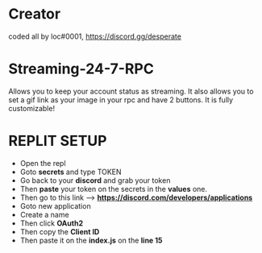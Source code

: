 # Creator
coded all by loc#0001, https://discord.gg/desperate

# Streaming-24-7-RPC
Allows you to keep your account status as streaming. It also allows you to set a gif link as your image in your rpc and have 2 buttons. It is fully customizable!

# REPLIT SETUP
- Open the repl
- Goto **secrets** and type TOKEN
- Go back to your **discord** and grab your token
- Then **paste** your token on the secrets in the **values** one.
- Then go to this link --> **https://discord.com/developers/applications**
- Goto new application
- Create a name
- Then click **OAuth2**
- Then copy the **Client ID**
- Then paste it on the **index.js** on the **line 15**